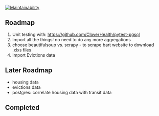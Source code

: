 [![Maintainability](https://api.codeclimate.com/v1/badges/2e1e8397a1de7ebd4aa6/maintainability)](https://codeclimate.com/github/jacindaz/airflow_bart/maintainability)


## Roadmap
1. Unit testing with: https://github.com/CloverHealth/pytest-pgsql
2. Import all the things! no need to do any more aggregations
3. choose beautifulsoup vs. scrapy - to scrape bart website to download .xlxs files
4. Import Evictions data


## Later Roadmap
* housing data
* evictions data
* postgres: correlate housing data with transit data


## Completed
